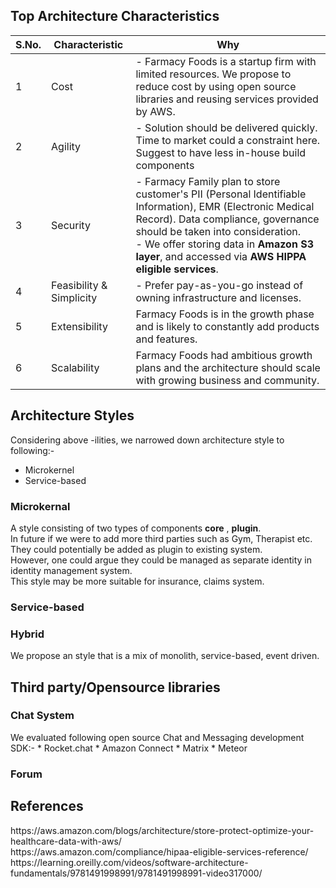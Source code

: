 <h2>Top Architecture Characteristics</h2>

S.No.|Characteristic|Why
-----|--------------|---
1|Cost| - Farmacy Foods is a startup firm with limited resources. We propose to reduce cost by using open source libraries and reusing services provided by AWS. 
2|Agility| - Solution should be delivered quickly. Time to market could a constraint here. Suggest to have less in-house build components 
3|Security| - Farmacy Family plan to store customer's PII (Personal Identifiable Information), EMR (Electronic Medical Record). Data compliance, governance should be taken into consideration. <br/>- We offer storing data in <strong>Amazon S3 layer</strong>, and accessed via <strong>AWS HIPPA eligible services</strong>. 
4|Feasibility & Simplicity| - Prefer pay-as-you-go instead of owning infrastructure and licenses.
5|Extensibility|Farmacy Foods is in the growth phase and is likely to constantly add products and features.
6|Scalability|Farmacy Foods had ambitious growth plans and the architecture should scale with growing business and community.


<h2>Architecture Styles</h2>

Considering above -ilities, we narrowed down architecture style to following:-
  * Microkernel
  * Service-based

<h3>Microkernal</h3>
  A style consisting of two types of components <strong>core</strong> , <strong>plugin</strong>. <br/> In future if we were to add more third parties such as Gym, Therapist etc. They could potentially be added as plugin to existing system. <br/> However, one could argue they could be managed as separate identity in identity management system.<br/> This style may be more suitable for insurance, claims system.

<h3>Service-based</h3>

<h3>Hybrid</h3>
 We propose an style that is a mix of monolith, service-based, event driven.
 
 <h2>Third party/Opensource libraries</h2>
 
 <h3>Chat System</h3>
 We evaluated following open source Chat and Messaging development SDK:-
 * Rocket.chat
 * Amazon Connect
 * Matrix
 * Meteor

<h3>Forum</h3>

<h2>References</h2>
https://aws.amazon.com/blogs/architecture/store-protect-optimize-your-healthcare-data-with-aws/ <br/> https://aws.amazon.com/compliance/hipaa-eligible-services-reference/ <br/>
https://learning.oreilly.com/videos/software-architecture-fundamentals/9781491998991/9781491998991-video317000/
